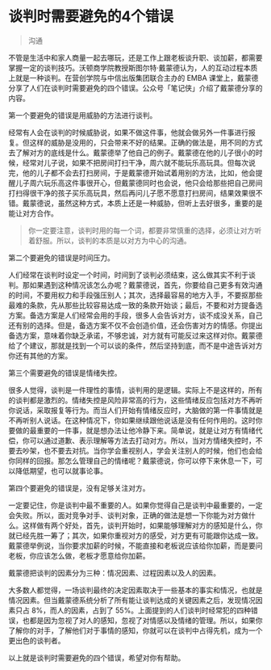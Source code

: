 # 谈判时需要避免的4个错误

> 沟通

不管是生活中和家人商量一起去哪玩，还是工作上跟老板谈升职、谈加薪，都需要掌握一定的谈判技巧。沃顿商学院教授斯图尔特·戴蒙德认为，人的互动过程本质上就是一种谈判。在营创学院与中信出版集团联合主办的 EMBA 课堂上，戴蒙德分享了人们在谈判时需要避免的四个错误。公众号「笔记侠」介绍了戴蒙德分享的内容。

第一个要避免的错误是用威胁的方法进行谈判。

经常有人会在谈判的时候威胁说，如果不做这件事，他就会做另外一件事进行报复。但这样的威胁是没用的，只会带来不好的结果。正确的做法是，用不同的方式去了解对方的底线是什么。戴蒙德举了他自己的例子。戴蒙德在他的儿子很小的时候，经常对儿子说，如果不把房间打扫干净，周六就不能玩乐高玩具。但每次说完，他的儿子都不会去打扫房间，于是戴蒙德开始试着用别的方法，比如，他会提醒儿子周六玩乐高这件事很开心，但戴蒙德同时也会说，他只会给那些把自己房间打扫得很干净的孩子买乐高玩具，然后再问儿子愿不愿意打扫房间，结果效果很不错。戴蒙德说，虽然这种方式，本质上还是一种威胁，但听上去好很多，重要的是能让对方合作。

> 你一定要注意，谈判时用的每一个词，都要非常慎重的选择，必须让对方听着舒服。所以，谈判的本质是以对方为中心的沟通。

第二个要避免的错误是时间压力。

人们经常在谈判时设定一个时间，时间到了谈判必须结束，这么做其实不利于谈判。那如果遇到这种情况该怎么办呢？戴蒙德说，首先，你要给自己更多有效沟通的时间，不要用权力和手段强压别人；其次，选择最容易的地方入手，不要抠那些最难的条款，先从那些比较容易达成一致的条款开始谈；最后，不要和对方提备选方案。备选方案是人们经常会用的手段，很多人会告诉对方，谈不成没关系，自己还有别的选择。但是，备选方案不仅不会创造价值，还会伤害对方的情感。你提出备选方案，意味着你缺乏承诺，不够忠诚，对方就有可能反过来这样对你。戴蒙德给了个建议，那就是找到一个可以谈的条件，然后坚持到底，而不是中途告诉对方你还有其他的方案。

第三个需要避免的错误是情绪失控。

很多人觉得，谈判是一件理性的事情，谈判用的是逻辑。实际上不是这样的，所有的谈判都是激烈的。情绪失控是风险非常高的行为，这些情绪反应包括对方不再听你说话，采取报复等行为。而当人们开始有情绪反应时，大脑做的第一件事情就是不再听别人说话。在这种情况下，你如果继续跟他说话是没有任何作用的。这时你要做的最重要的一件事，就是想办法让他冷静下来。简单说，就是让对方有情绪代偿，你可以通过道歉、表示理解等方法去打动对方。所以，当对方情绪失控时，不要去吵架，也不要去对抗。当你学会重视别人，学会关注别人的时候，他们也会给你同样的回报。那怎么管理自己的情绪呢？戴蒙德说，你可以停下来休息一下，可以降低期望，也可以就事论事。

第四个要避免的错误是，没有足够关注对方。

一定要记住，你是谈判中最不重要的人。如果你觉得自己是谈判中最重要的，一定会失败。所以，面对竞争对手、谈判对象，正确的做法是想一下你能为对方做什么。这样做有两个好处，首先，谈判开始时，如果能够理解对方的感知是什么，你就已经先胜一筹了；其次，如果你重视对方的感受，对方更有可能跟你达成一致。戴蒙德举例说，当你要求加薪的时候，不能直接和老板说应该给你加薪，而是要问老板，你应该怎么做，老板才愿意给你加薪。

戴蒙德把谈判的因素分为三种：情况因素、过程因素以及人的因素。

大多数人都觉得，一场谈判最终的决定因素取决于一些基本的事实和情况，也就是情况因素。但当戴蒙德系统分析了所有能让谈判达成的关键因素之后，发现情况因素只占 8%，而人的因素，占到了 55%。上面提到的人们谈判时经常犯的四种错误，也都是因为忽视了对人的感知，忽视了对情感以及情绪的管理。所以，如果你了解你的对手，了解他们对于事情的感知，你就可以在谈判中占得先机，成为一个更出色的谈判者。

以上就是谈判时需要避免的四个错误，希望对你有帮助。


